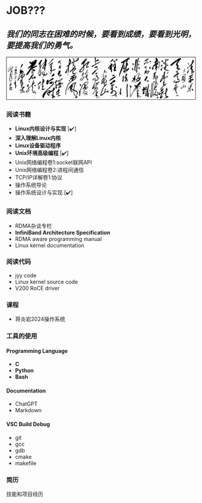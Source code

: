 # JOB???

## *我们的同志在困难的时候，要看到成绩，要看到光明，要提高我们的勇气。*
![canglong.png](../pictures/canglong.png)

### 阅读书籍

- **Linux内核设计与实现** [✔️]
- **深入理解Linux内核**
- **Linux设备驱动程序**
- **Unix环境高级编程** [✔️]
- Unix网络编程卷1:socket联网API
- Unix网络编程卷2:进程间通信
- TCP/IP详解卷1:协议
- 操作系统导论
- 操作系统设计与实现 [✔️]

### 阅读文档

- RDMA杂谈专栏
- **InfiniBand Architecture Specification**
- RDMA aware programming manual
- Linux kernel documentation

### 阅读代码

- jyy code
- Linux kernel source code
- V200 RoCE driver

### 课程

- 蒋炎岩2024操作系统

### 工具的使用

#### Programming Language

- **C**
- **Python**
- **Bash**

#### Documentation

- ChatGPT
- Markdown

#### VSC Build Debug

- git
- gcc
- gdb
- cmake
- makefile

### 简历

技能和项目经历
